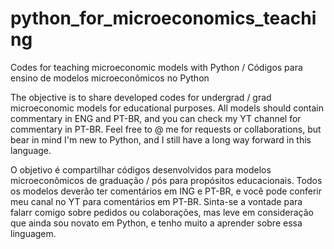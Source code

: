 # python_for_microeconomics_teaching 
Codes for teaching microeconomic models with Python / Códigos para ensino de modelos microeconômicos no Python

The objective is to share developed codes for undergrad / grad microeconomic models for educational purposes.
All models should contain commentary in ENG and PT-BR, and you can check my YT channel for commentary in PT-BR.
Feel free to @ me for requests or collaborations, but bear in mind I'm new to Python, and I still have a long way forward in this language.

O objetivo é compartilhar códigos desenvolvidos para modelos microeconômicos de graduação / pós para propósitos educacionais.
Todos os modelos deverão ter comentários em ING e PT-BR, e você pode conferir meu canal no YT para comentários em PT-BR.
Sinta-se a vontade para falarr comigo sobre pedidos ou colaborações, mas leve em consideração que ainda sou novato em Python, e tenho muito a aprender sobre essa linguagem.

